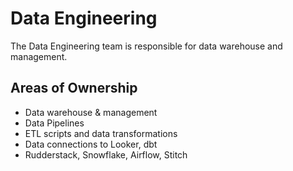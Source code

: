 # Data Engineering

The Data Engineering team is responsible for data warehouse and management.

## Areas of Ownership
- Data warehouse & management
- Data Pipelines
- ETL scripts and data transformations
- Data connections to Looker, dbt
- Rudderstack, Snowflake, Airflow, Stitch

